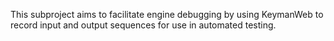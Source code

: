 This subproject aims to facilitate engine debugging by using KeymanWeb to record input and output sequences for use in automated testing.